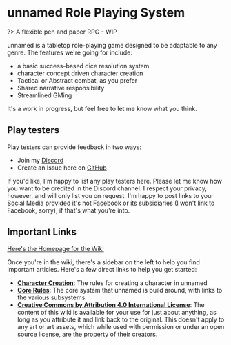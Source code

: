 # unnamed Role Playing System

?> A flexible pen and paper RPG - WIP

unnamed is a tabletop role-playing game designed to be adaptable to any genre. The features we're going for include:

- a basic success-based dice resolution system
- character concept driven character creation
- Tactical or Abstract combat, as you prefer
- Shared narrative responsibility
- Streamlined GMing

It's a work in progress, but feel free to let me know what you think.

## Play testers

Play testers can provide feedback in two ways:

- Join my [Discord](https://discord.gg/tEEMfNW)
- Create an Issue here on [GitHub](https://github.com/s-20/unnamed)

If you'd like, I'm happy to list any play testers here. Please let me know how you want to be credited in the Discord channel. I respect your privacy, however, and will only list you on request. I'm happy to post links to your Social Media provided it's not Facebook or its subsidiaries (I won't link to Facebook, sorry), if that's what you're into.

## Important Links

[Here's the Homepage for the Wiki](https://s-20.github.io/unnamed/#/)

Once you're in the wiki, there's a sidebar on the left to help you find important articles. Here's a few direct links to help you get started:

- **[Character Creation](https://s-20.github.io/unnamed/#/CharacterCreation.md)**: The rules for creating a character in unnamed
- **[Core Rules](https://s-20.github.io/unnamed/#/Core.md)**: The core system that unnamed is build around, with links to the various subsystems.
- **[Creative Commons by Attribution 4.0 International License](http://creativecommons.org/licenses/by/4.0/)**: The content of this wiki is available for your use for just about anything, as long as you attribute it and link back to the original. This doesn't apply to any art or art assets, which while used with permission or under an open source license, are the property of their creators.
